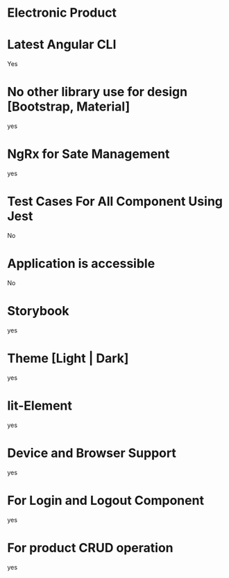 # Electronic Product 
# Latest Angular CLI
Yes 
# No other library use for design [Bootstrap, Material]
yes 
# NgRx for Sate Management
yes 
# Test Cases For All Component Using Jest
No
# Application is accessible
No
# Storybook
yes 
# Theme [Light | Dark]
yes
# lit-Element
yes 
# Device and Browser Support
yes 
# For Login and Logout Component
yes 
# For product CRUD operation
yes 